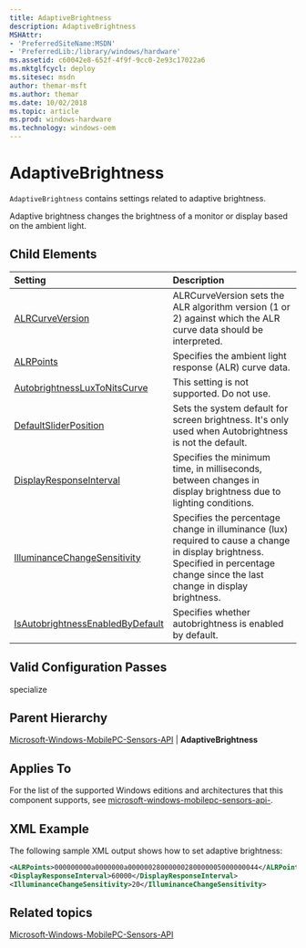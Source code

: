 ```yaml
---
title: AdaptiveBrightness
description: AdaptiveBrightness
MSHAttr:
- 'PreferredSiteName:MSDN'
- 'PreferredLib:/library/windows/hardware'
ms.assetid: c60042e8-652f-4f9f-9cc0-2e93c17022a6
ms.mktglfcycl: deploy
ms.sitesec: msdn
author: themar-msft
ms.author: themar
ms.date: 10/02/2018
ms.topic: article
ms.prod: windows-hardware
ms.technology: windows-oem
---
```

# AdaptiveBrightness

`AdaptiveBrightness` contains settings related to adaptive brightness.

Adaptive brightness changes the brightness of a monitor or display based on the ambient light.

## Child Elements

| Setting| Description|
|:------------------------|:------------------|
| [ALRCurveVersion](microsoft-windows-mobilepc-sensors-api-adaptivebrightness-alrcurveversion.md)    | ALRCurveVersion sets the ALR algorithm version (1 or 2) against which the ALR curve data should be interpreted.    |
| [ALRPoints](microsoft-windows-mobilepc-sensors-api-adaptivebrightness-alrpoints.md) | Specifies the ambient light response (ALR) curve data. |
| [AutobrightnessLuxToNitsCurve](microsoft-windows-mobilepc-sensors-api-adaptivebrightness-autobrightnessluxtonitscurve.md)    | This setting is not supported. Do not use.    |
| [DefaultSliderPosition](microsoft-windows-mobilepc-sensors-api-adaptivebrightness-defaultsliderposition.md)    | Sets the system default for screen brightness. It's only used when Autobrightness is not the default.  |
| [DisplayResponseInterval](microsoft-windows-mobilepc-sensors-api-adaptivebrightness-displayresponseinterval.md) | Specifies the minimum time, in milliseconds, between changes in display brightness due to lighting conditions. |
| [IlluminanceChangeSensitivity](microsoft-windows-mobilepc-sensors-api-adaptivebrightness-illuminancechangesensitivity.md) | Specifies the percentage change in illuminance (lux) required to cause a change in display brightness. Specified in percentage change since the last change in display brightness. |
| [IsAutobrightnessEnabledByDefault](microsoft-windows-mobilepc-sensors-api-adaptivebrightness-isautobrightnessenabledbydefault.md)    | Specifies whether autobrightness is enabled by default.     |

## Valid Configuration Passes

specialize

## Parent Hierarchy

[Microsoft-Windows-MobilePC-Sensors-API](microsoft-windows-mobilepc-sensors-api.md) | **AdaptiveBrightness**

## Applies To

For the list of the supported Windows editions and architectures that this component supports, see [microsoft-windows-mobilepc-sensors-api-](microsoft-windows-mobilepc-sensors-api.md).

## XML Example

The following sample XML output shows how to set adaptive brightness:

```XML
<ALRPoints>000000000a0000000a00000028000000280000005000000044</ALRPoints>
<DisplayResponseInterval>60000</DisplayResponseInterval>
<IlluminanceChangeSensitivity>20</IlluminanceChangeSensitivity>
```

## Related topics

[Microsoft-Windows-MobilePC-Sensors-API](microsoft-windows-mobilepc-sensors-api.md)
